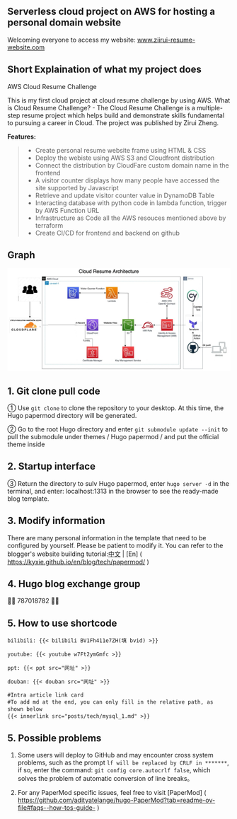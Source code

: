 ## Serverless cloud project on AWS for hosting a personal domain website

Welcoming everyone to access my website: www.ziirui-resume-website.com

## Short Explaination of what my project does

AWS Cloud Resume Challenge

This is my first cloud project at cloud resume challenge by using AWS. What is Cloud Resume Challenge? - The Cloud Resume Challenge is a multiple-step resume project which helps build and demonstrate skills fundamental to pursuing a career in Cloud. The project was published by Zirui Zheng.

**Features:**

> - Create personal resume website frame using HTML & CSS
> - Deploy the webiste using AWS S3 and Cloudfront distribution
> - Connect the distribution by CloudFare custom domain name in the frontend
> - A visitor counter displays how many people have accessed the site supported by Javascript
> - Retrieve and update visitor counter value in DynamoDB Table
> - Interacting database with python code in lambda function, trigger by AWS Function URL
> - Infrastructure as Code all the AWS resouces mentioned above by terraform
> - Create CI/CD for frontend and backend on github

## Graph

![Cloud Diagram.jpg](https://github.com/zirui2333/ziirui-resume-repo-frontend/blob/main/Readme_Item/Cloud-resume-diagram.jpg?raw=true)


## 1. Git clone pull code

① Use `git clone` to clone the repository to your desktop. At this time, the Hugo papermod directory will be generated.

② Go to the root Hugo directory and enter `git submodule update --init` to pull the submodule under themes / Hugo papermod / and put the official theme inside

## 2. Startup interface

③ Return the directory to sulv Hugo papermod, enter `hugo server -d` in the terminal, and enter: localhost:1313 in the browser to see the ready-made blog template.

## 3. Modify information

There are many personal information in the template that need to be configured by yourself. Please be patient to modify it. You can refer to the blogger's website building tutorial:[中文](https://www.sulvblog.cn/posts/blog/) | [En] ( https://kyxie.github.io/en/blog/tech/papermod/ )

## 4. Hugo blog exchange group

🎉🎉 787018782 🎉🎉

## 5. How to use shortcode

`bilibili: {{< bilibili BV1Fh411e7ZH(填 bvid) >}}`

`youtube: {{< youtube w7Ft2ymGmfc >}}`

`ppt: {{< ppt src="网址" >}}`

`douban: {{< douban src="网址" >}}`

```
#Intra article link card
#To add md at the end, you can only fill in the relative path, as shown below
{{< innerlink src="posts/tech/mysql_1.md" >}}
```

## 5. Possible problems

1. Some users will deploy to GitHub and may encounter cross system problems, such as the prompt `lf will be replaced by CRLF in *******`, if so, enter the command: `git config core.autocrlf false`, which solves the problem of automatic conversion of line breaks。

2. For any PaperMod specific issues, feel free to visit [PaperMod] ( https://github.com/adityatelange/hugo-PaperMod?tab=readme-ov-file#faqs--how-tos-guide- )


